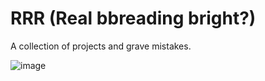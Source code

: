 # RRR (Real bbreading bright?)

A collection of projects and grave mistakes.



![image](https://i.insider.com/5d124f9a9c5101048e440825?width=700&format=jpeg&auto=webp)

